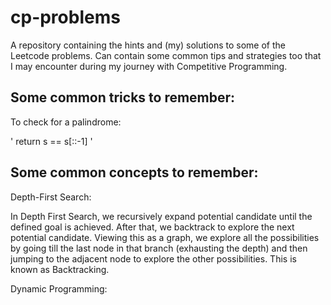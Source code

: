 # cp-problems

A repository containing the hints and (my) solutions to some of the Leetcode problems. Can contain some common tips and strategies too that I may encounter during my journey with Competitive Programming.

## Some common tricks to remember:

To check for a palindrome:

' return s == s[::-1] '

## Some common concepts to remember:

Depth-First Search:

In Depth First Search, we recursively expand potential candidate until the defined goal is achieved. After that, we backtrack to explore the next potential candidate. Viewing this as a graph, we explore all the possibilities by going till the last node in that branch (exhausting the depth) and then jumping to the adjacent node to explore the other possibilities. This is known as Backtracking.

Dynamic Programming:
